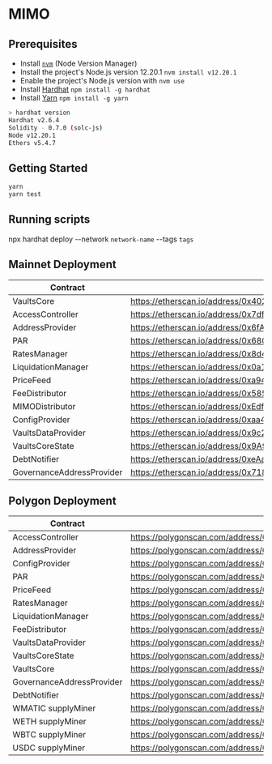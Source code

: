 # MIMO

## Prerequisites

- Install [`nvm`](https://github.com/nvm-sh/nvm#installing-and-updating) (Node Version Manager)
- Install the project's Node.js version 12.20.1 `nvm install v12.20.1`
- Enable the project's Node.js version with `nvm use`
- Install [Hardhat](https://hardhat.org/getting-started/) `npm install -g hardhat`
- Install [Yarn](https://yarnpkg.com/getting-started/install) `npm install -g yarn`

```bash
> hardhat version
Hardhat v2.6.4
Solidity - 0.7.0 (solc-js)
Node v12.20.1
Ethers v5.4.7
```

## Getting Started

```bash
yarn
yarn test
```

## Running scripts

npx hardhat deploy --network `network-name` --tags `tags`

## Mainnet Deployment

| Contract                  | Etherscan                                                                         |
| ------------------------- | --------------------------------------------------------------------------------- |
| VaultsCore                | https://etherscan.io/address/0x4026bdcd023331d52533e3374983ded99ccbb6d4#contracts |
| AccessController          | https://etherscan.io/address/0x7df19c25971057a54405e041fd479f677038aa75#contracts |
| AddressProvider           | https://etherscan.io/address/0x6fAE125De41C03fa7d917CCfa17Ba54eF4FEb014#contracts |
| PAR                       | https://etherscan.io/address/0x68037790a0229e9ce6eaa8a99ea92964106c4703#contracts |
| RatesManager              | https://etherscan.io/address/0x8d4B22346c4c2F8aA023Af201219dD5AE93E9EcE#contracts |
| LiquidationManager        | https://etherscan.io/address/0x0a1237330268ceb2e1a8565b751c5a84d70df456#contracts |
| PriceFeed                 | https://etherscan.io/address/0xa94140087d835526d5eaedaea8573a02315d5380#contracts |
| FeeDistributor            | https://etherscan.io/address/0x585c9ad00d5dd65f3fee6aa64ffa17aec38c718a#contracts |
| MIMODistributor           | https://etherscan.io/address/0xEdfAa67889DD8D0A5A9241801B53cca3206c5030#contracts |
| ConfigProvider            | https://etherscan.io/address/0xaa4cb7dbb37dba644e0c180291574ef4e6abb187#contracts |
| VaultsDataProvider        | https://etherscan.io/address/0x9c29d8d359255e524702c7a9c95c6e6ae38274dc#contracts |
| VaultsCoreState           | https://etherscan.io/address/0x9A99a3911357F3f1934dc423956713E087eF6F25#contracts |
| DebtNotifier              | https://etherscan.io/address/0xeAaD8e52a15A78a5C8be17D3c2ac538aE04F5fEe#contracts |
| GovernanceAddressProvider | https://etherscan.io/address/0x718b7584d410f364fc16724027c07c617b87f2fc#contracts |

## Polygon Deployment

| Contract                  | Polygonscan                                                                          |
| ------------------------- | ------------------------------------------------------------------------------------ |
| AccessController          | https://polygonscan.com/address/0xe95dc4d81a4707884e7db4a53954763b36cb45ae#contracts |
| AddressProvider           | https://polygonscan.com/address/0xa802ee4bd9f449295adb6d73f65118352420758a#contracts |
| ConfigProvider            | https://polygonscan.com/address/0xcae2cae9a4384b196c0f1bae59724e0eb9a347e0#contracts |
| PAR                       | https://polygonscan.com/address/0xe2aa7db6da1dae97c5f5c6914d285fbfcc32a128#contracts |
| PriceFeed                 | https://polygonscan.com/address/0x1f4d9879327e2ecc488ccc49566286c844af6f2c#contracts |
| RatesManager              | https://polygonscan.com/address/0x74419ec5ed2f745bece0d4e4118db2f33eb88367#contracts |
| LiquidationManager        | https://polygonscan.com/address/0x57896e135f845301c706f643506629493b6660ab#contracts |
| FeeDistributor            | https://polygonscan.com/address/0x313d1d48430721370ecc57262a7664e375a347fb#contracts |
| VaultsDataProvider        | https://polygonscan.com/address/0xde1996189ee1857d79f1f2bebe2a4a2b200bcb44#contracts |
| VaultsCoreState           | https://polygonscan.com/address/0x2d49e60555d0372be23e2b24aeb3e5ea55dcb417#contracts |
| VaultsCore                | https://polygonscan.com/address/0x03175c19cb1d30fa6060331a9ec181e04cac6ab0#contracts |
| GovernanceAddressProvider | https://polygonscan.com/address/0x2489DF1F40BcA6DBa1554AafeCc237BBc6d0453c#contracts |
| DebtNotifier              | https://polygonscan.com/address/0xc7d868954009df558ac5fd54032f2b6fb6ef926c#contracts |
| WMATIC supplyMiner        | https://polygonscan.com/address/0x8B264d48C0887Bc2946eA8995c3afCDBB576f799#contracts |
| WETH supplyMiner          | https://polygonscan.com/address/0x0F307e021a7E7D03b6D753B972D349F48D0B7e2B#contracts |
| WBTC supplyMiner          | https://polygonscan.com/address/0xEac544c12e8EDe461190Bb573e5d56f9198811aC#contracts |
| USDC supplyMiner          | https://polygonscan.com/address/0xdccD52EB99a7395398E4603d21f4932782f5D9EA#contracts |
